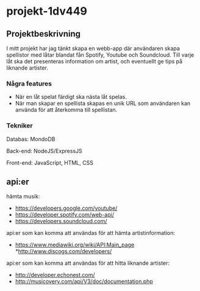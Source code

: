 # projekt-1dv449

## Projektbeskrivning

I mitt projekt har jag tänkt skapa en webb-app där användaren skapa spellistor med låtar blandat fån Spotify, Youtube och Soundcloud. Till varje låt ska det presenteras information om artist, och eventuellt ge tips på liknande artister.

### Några features

* När en låt spelat färdigt ska nästa låt spelas.
* När man skapar en spellista skapas en unik URL som användaren kan använda för att återkomma till spellistan.

### Tekniker

Databas: MondoDB

Back-end: NodeJS/ExpressJS

Front-end: JavaScript, HTML, CSS

## api:er

hämta musik:

* https://developers.google.com/youtube/
* https://developer.spotify.com/web-api/
* https://developers.soundcloud.com/

api:er som kan komma att användas för att hämta artistinformation:

* https://www.mediawiki.org/wiki/API:Main_page
*http://www.discogs.com/developers/

api:er som kan komma att användas för att hitta liknande artister:

* http://developer.echonest.com/
* http://musicovery.com/api/V3/doc/documentation.php

